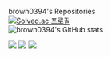 brown0394's Repositories<br>
[![Solved.ac
프로필](http://mazassumnida.wtf/api/v2/generate_badge?boj=zzzxc123)](https://solved.ac/zzzxc123)   
<br>
![brown0394's GitHub stats](https://github-readme-stats.vercel.app/api?username=brown0394&show_icons=true&theme=radical)
<br>

<p>
  <img src="https://img.shields.io/badge/C-%23A8B9CC?logo=C&logoColor=white">
  <img src="https://img.shields.io/badge/C%2B%2B-cplusplus?logo=C%2B%2B">
  <img src="https://img.shields.io/badge/UNREAL%20ENGINE-%230E1128?logo=unrealengine">
</p>

